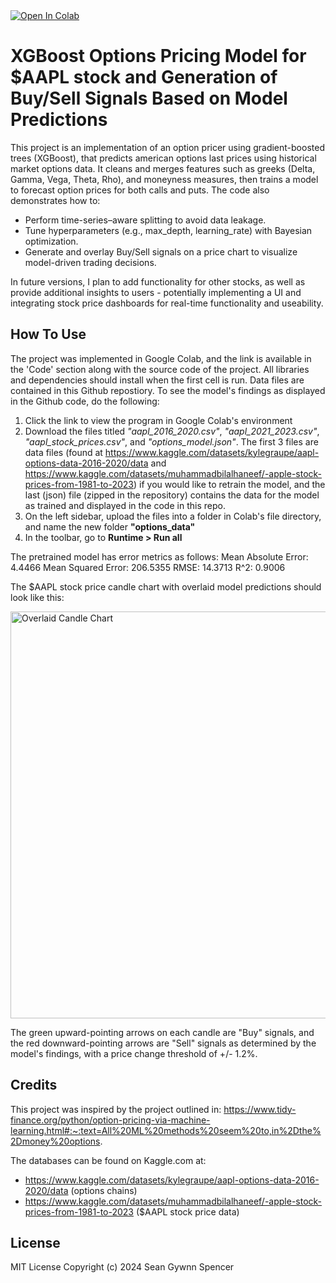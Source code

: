 <a target="_blank" href="https://colab.research.google.com/github/sgspencer2618/xgboost-options-pricing/blob/main/options_pricer.ipynb">
  <img src="https://colab.research.google.com/assets/colab-badge.svg" alt="Open In Colab"/>
</a>

# XGBoost Options Pricing Model for $AAPL stock and Generation of Buy/Sell Signals Based on Model Predictions

This project is an implementation of an option pricer using gradient-boosted trees (XGBoost), that predicts american options last prices using historical market options data. It cleans and merges features such as greeks (Delta, Gamma, Vega, Theta, Rho), and moneyness measures, then trains a model to forecast option prices for both calls and puts. The code also demonstrates how to:

- Perform time-series–aware splitting to avoid data leakage.
- Tune hyperparameters (e.g., max_depth, learning_rate) with Bayesian optimization.
- Generate and overlay Buy/Sell signals on a price chart to visualize model-driven trading decisions.

In future versions, I plan to add functionality for other stocks, as well as provide additional insights to users - potentially implementing a UI and integrating stock price dashboards for real-time functionality and useability.

## How To Use

The project was implemented in Google Colab, and the link is available in the 'Code' section along with the source code of the project. All libraries and dependencies should install when the first cell is run. Data files are contained in this Github repostiory. To see the model's findings as displayed in the Github code, do the following:

1. Click the link to view the program in Google Colab's environment
2. Download the files titled *"aapl_2016_2020.csv"*, *"aapl_2021_2023.csv"*, *"aapl_stock_prices.csv"*, and *"options_model.json"*. The first 3 files are data files (found at https://www.kaggle.com/datasets/kylegraupe/aapl-options-data-2016-2020/data and https://www.kaggle.com/datasets/muhammadbilalhaneef/-apple-stock-prices-from-1981-to-2023) if you would like to retrain the model, and the last (json) file (zipped in the repository) contains the data for the model as trained and displayed in the code in this repo.
3. On the left sidebar, upload the files into a folder in Colab's file directory, and name the new folder **"options_data"**
4. In the toolbar, go to **Runtime > Run all**

The pretrained model has error metrics as follows:
Mean Absolute Error: 4.4466
Mean Squared Error: 206.5355
RMSE: 14.3713
R^2: 0.9006

The $AAPL stock price candle chart with overlaid model predictions should look like this:

<img width="651" alt="Overlaid Candle Chart" src="https://github.com/user-attachments/assets/20e3a587-b9b7-4a10-93c8-f3c04a69c671" />

The green upward-pointing arrows on each candle are "Buy" signals, and the red downward-pointing arrows are "Sell" signals as determined by the model's findings, with a price change threshold of +/- 1.2%.

## Credits
This project was inspired by the project outlined in: https://www.tidy-finance.org/python/option-pricing-via-machine-learning.html#:~:text=All%20ML%20methods%20seem%20to,in%2Dthe%2Dmoney%20options.

The databases can be found on Kaggle.com at:
- https://www.kaggle.com/datasets/kylegraupe/aapl-options-data-2016-2020/data (options chains)
- https://www.kaggle.com/datasets/muhammadbilalhaneef/-apple-stock-prices-from-1981-to-2023 ($AAPL stock price data)

## License
MIT License Copyright (c) 2024 Sean Gywnn Spencer

